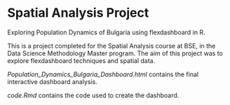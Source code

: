# Spatial Analysis Project

Exploring Population Dynamics of Bulgaria using flexdashboard in R.

This is a project completed for the Spatial Analysis course at BSE, in the Data Science Methodology Master program. The aim of this project was to explore flexdashboard techniques and spatial data.

*Population_Dynamics_Bulgaria_Dashboard.html* contains the final interactive dashboard analysis.

*code.Rmd* contains the code used to create the dashboard.